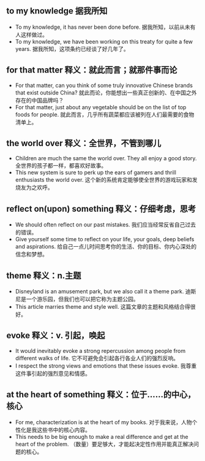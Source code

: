 ## to my knowledge 据我所知
* To my knowledge, it has never been done before. 据我所知，以前从未有人这样做过。
* To my knowledge, we have been working on this treaty for quite a few years. 据我所知，这项条约已经谈了好几年了。

## for that matter 释义：就此而言；就那件事而论
* For that matter, can you think of some truly innovative Chinese brands that exist outside China? 就此而论，你能想出一些真正创新的、在中国之外存在的中国品牌吗？
* For that matter, just about any vegetable should be on the list of top foods for people. 就此而言，几乎所有蔬菜都应该被列在人们最需要的食物清单上。

## the world over 释义：全世界，不管到哪儿
* Children are much the same the world over. They all enjoy a good story. 全世界的孩子都一样，都喜欢好故事。
* This new system is sure to perk up the ears of gamers and thrill enthusiasts the world over. 这个新的系统肯定能够使全世界的游戏玩家和发烧友为之欢呼。

## reflect on(upon) something  释义：仔细考虑，思考
* We should often reflect on our past mistakes. 我们应当经常反省自己过去的错误。
* Give yourself some time to reflect on your life, your goals, deep beliefs and aspirations. 给自己一点儿时间思考你的生活、你的目标、你内心深处的信念和梦想。

## theme 释义：n.主题
* Disneyland is an amusement park, but we also call it a theme park. 迪斯尼是一个游乐园，但我们也可以把它称为主题公园。
* This article marries theme and style well. 这篇文章的主题和风格结合得很好。

## evoke 释义：v. 引起，唤起
* It would inevitably evoke a strong repercussion among people from different walks of life. 它不可避免会引起各行各业人们的强烈反响。
* I respect the strong views and emotions that these issues evoke. 我尊重这件事引起的强烈意见和情感。

## at the heart of something 释义：位于……的中心，核心
* For me, characterization is at the heart of my books. 对于我来说，人物个性化是我这些书中的核心内容。
* This needs to be big enough to make a real difference and get at the heart of the problem. （数量）要足够大，才能起决定性作用并能真正解决问题的核心。

